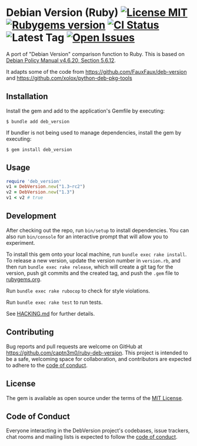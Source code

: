 # Debian Version (Ruby) [![License MIT](https://badgen.net/github/license/captn3m0/ruby-deb-version)](https://github.com/captn3m0/ruby-deb-version/blob/main/LICENSE.txt) [![Rubygems version](https://badgen.net/rubygems/v/deb_version)](https://rubygems.org/gems/deb_version) [![CI Status](https://badgen.net/github/checks/captn3m0/ruby-deb-version)](https://github.com/captn3m0/ruby-deb-version/actions/workflows/main.yml?query=branch%3Amain) ![Latest Tag](https://badgen.net/github/tag/captn3m0/ruby-deb-version) [![Open Issues](https://badgen.net/github/open-issues/captn3m0/ruby-deb-version)](https://github.com/captn3m0/ruby-deb-version/issues?q=is%3Aissue+is%3Aopen)

A port of "Debian Version" comparison function to Ruby. This is based on 
[Debian Policy Manual v4.6.20, Section 5.6.12](https://www.debian.org/doc/debian-policy/ch-controlfields.html#version).

It adapts some of the code from https://github.com/FauxFaux/deb-version and https://github.com/xolox/python-deb-pkg-tools

## Installation

Install the gem and add to the application's Gemfile by executing:

    $ bundle add deb_version

If bundler is not being used to manage dependencies, install the gem by executing:

    $ gem install deb_version

## Usage

```ruby
require 'deb_version'
v1 = DebVersion.new("1.3~rc2")
v2 = DebVersion.new("1.3")
v1 < v2 # true
```

## Development

After checking out the repo, run `bin/setup` to install dependencies. You can also run `bin/console` for an interactive prompt that will allow you to experiment.

To install this gem onto your local machine, run `bundle exec rake install`. To release a new version, update the version number in `version.rb`, and then run `bundle exec rake release`, which will create a git tag for the version, push git commits and the created tag, and push the `.gem` file to [rubygems.org](https://rubygems.org).

Run `bundle exec rake rubocop` to check for style violations.

Run `bundle exec rake test` to run tests.

See [HACKING.md](HACKING.md) for further details.

## Contributing

Bug reports and pull requests are welcome on GitHub at https://github.com/captn3m0/ruby-deb-version. This project is intended to be a safe, welcoming space for collaboration, and contributors are expected to adhere to the [code of conduct](https://github.com/captn3m0/ruby-deb-version/blob/main/CODE_OF_CONDUCT.md).

## License

The gem is available as open source under the terms of the [MIT License](https://nemo.mit-license.org/).

## Code of Conduct

Everyone interacting in the DebVersion project's codebases, issue trackers, chat rooms and mailing lists is expected to follow the [code of conduct](https://github.com/captn3m0/ruby-deb-version/blob/main/CODE_OF_CONDUCT.md).
